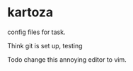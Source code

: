 # kartoza
config files for task.

Think git is set up, testing


Todo
 change this annoying editor to vim.
